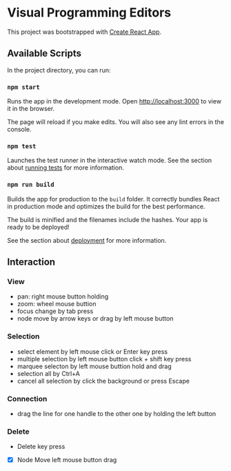 # Visual Programming Editors

This project was bootstrapped with [Create React App](https://github.com/facebook/create-react-app).

## Available Scripts

In the project directory, you can run:

### `npm start`

Runs the app in the development mode.
Open [http://localhost:3000](http://localhost:3000) to view it in the browser.

The page will reload if you make edits.
You will also see any lint errors in the console.

### `npm test`

Launches the test runner in the interactive watch mode.
See the section about [running tests](https://facebook.github.io/create-react-app/docs/running-tests) for more information.

### `npm run build`

Builds the app for production to the `build` folder.
It correctly bundles React in production mode and optimizes the build for the best performance.

The build is minified and the filenames include the hashes.
Your app is ready to be deployed!

See the section about [deployment](https://facebook.github.io/create-react-app/docs/deployment) for more information.

## Interaction

### View

* pan: right mouse button holding
* zoom: wheel mouse buttion
* focus change by tab press
* node move by arrow keys or drag by left mouse button

### Selection

* select element by left mouse click or Enter key press
* multiple selection by left mouse button click + shift key press
* marquee selecton by left mouse buttion hold and drag
* selection all by Ctrl+A
* cancel all selection by click the background or press Escape

### Connection

* drag the line for one handle to the other one by holding the left button

### Delete

- Delete key press


- [X] Node Move         left mouse button drag
